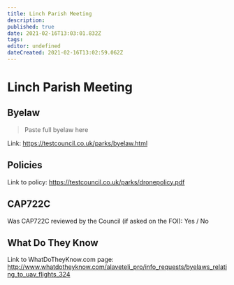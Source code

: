 ```yaml
---
title: Linch Parish Meeting
description: 
published: true
date: 2021-02-16T13:03:01.832Z
tags: 
editor: undefined
dateCreated: 2021-02-16T13:02:59.062Z
---
```


# Linch Parish Meeting


## Byelaw
> Paste full byelaw here

Link:
https://testcouncil.co.uk/parks/byelaw.html

## Policies
Link to policy:
https://testcouncil.co.uk/parks/dronepolicy.pdf

## CAP722C

Was CAP722C reviewed by the Council (if asked on the FOI): Yes / No

## What Do They Know

Link to WhatDoTheyKnow.com page:
http://www.whatdotheyknow.com/alaveteli_pro/info_requests/byelaws_relating_to_uav_flights_324

